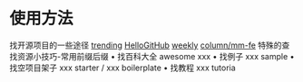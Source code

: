 # 使用方法

找开源项目的一些途径
[trending](https://github.com/trending/)
[HelloGitHub]( https://github.com/521xueweihan/HelloGitHub)
[weekly](https://github.com/ruanyf/weekly)
[column/mm-fe](https://www.zhihu.com/column/mm-fe)
特殊的查找资源小技巧-常用前缀后缀
• 找百科大全 awesome xxx
• 找例子 xxx sample
• 找空项目架子 xxx starter / xxx boilerplate
• 找教程  xxx tutoria
